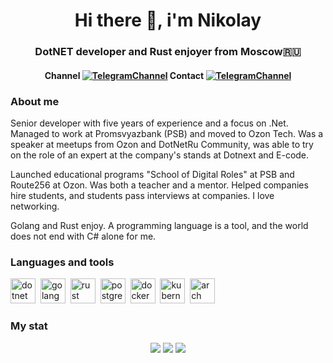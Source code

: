 <div id="header" align="center">
  <h1>Hi there 👋, i'm Nikolay</h1>
  <h3>DotNET developer and Rust enjoyer from Moscow🇷🇺</h3>
</div>

<div id="socials" align="center">
  <h4>Channel <a href="https://t.me/bald_man_gushcharin"><img src="https://img.shields.io/badge/Telegram-2CA5E0?style=flat-squeare&logo=telegram&logoColor=white" alt="TelegramChannel"/></a> Contact <a href="https://t.me/ni_gushch"><img src="https://img.shields.io/badge/Telegram-2CA5E0?style=flat-squeare&logo=telegram&logoColor=white" alt="TelegramChannel"/></a></h4>
</div>

### About me

Senior developer with five years of experience and a focus on .Net. Managed to work at Promsvyazbank (PSB) and moved to Ozon Tech. Was a speaker at meetups from Ozon and DotNetRu Community, was able to try on the role of an expert at the company's stands at Dotnext and E-code. 

Launched educational programs "School of Digital Roles" at PSB and Route256 at Ozon. Was both a teacher and a mentor. Helped companies hire students, and students pass interviews at companies. I love networking. 

Golang and Rust enjoy. A programming language is a tool, and the world does not end with C# alone for me.

### Languages and tools
<img src="https://cdn.jsdelivr.net/gh/devicons/devicon@latest/icons/dotnetcore/dotnetcore-original.svg" title="dotnet" width="40" height="40" />&nbsp;
<img src="https://cdn.jsdelivr.net/gh/devicons/devicon@latest/icons/go/go-original.svg" title="golang" width="40" height="40" />&nbsp;
<img src="https://cdn.jsdelivr.net/gh/devicons/devicon@latest/icons/rust/rust-original.svg" title="rust" width="40" height="40" />&nbsp;
<img src="https://cdn.jsdelivr.net/gh/devicons/devicon@latest/icons/postgresql/postgresql-original.svg" title="postgres" width="40" height="40" />&nbsp;
<img src="https://cdn.jsdelivr.net/gh/devicons/devicon@latest/icons/docker/docker-original.svg" title="docker" width="40" height="40" />&nbsp;
<img src="https://cdn.jsdelivr.net/gh/devicons/devicon@latest/icons/kubernetes/kubernetes-original.svg" title="kubernetes" width="40" height="40" />&nbsp;
<img src="https://cdn.jsdelivr.net/gh/devicons/devicon@latest/icons/archlinux/archlinux-original.svg" title="arch" width="40" height="40" />&nbsp;

### My stat
<div id="stat" align="center">
  <img src="https://github-profile-summary-cards.vercel.app/api/cards/profile-details?username=ni-gushch&theme=github_dark"/>
  <img src="https://github-profile-summary-cards.vercel.app/api/cards/most-commit-language?username=ni-gushch&theme=github_dark"/>
  <img src="https://github-profile-summary-cards.vercel.app/api/cards/stats?username=ni-gushch&theme=github_dark"/>
</div>
<!--
**ni-gushch/ni-gushch** is a ✨ _special_ ✨ repository because its `README.md` (this file) appears on your GitHub profile.

Here are some ideas to get you started:

- 🔭 I’m currently working on ...
- 🌱 I’m currently learning ...
- 👯 I’m looking to collaborate on ...
- 🤔 I’m looking for help with ...
- 💬 Ask me about ...
- 📫 How to reach me: ...
- 😄 Pronouns: ...
- ⚡ Fun fact: ...
-->
